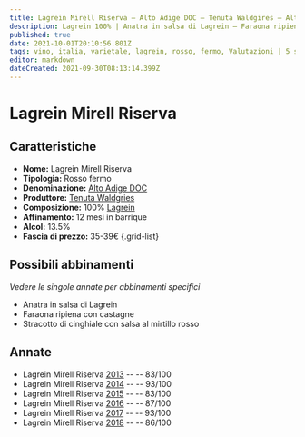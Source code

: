 ```yaml
---
title: Lagrein Mirell Riserva – Alto Adige DOC – Tenuta Waldgires – Alto-Adige (IT) – 35-39€ – 2★-5★
description: Lagrein 100% | Anatra in salsa di Lagrein – Faraona ripiena con castagne – Stracotto di cinghiale
published: true
date: 2021-10-01T20:10:56.801Z
tags: vino, italia, varietale, lagrein, rosso, fermo, Valutazioni | 5 stelle, alto-adige, Prezzi | 35-39€, Anatra in salsa di Lagrein, Faraona ripiena con castagne, Stracotto di cinghiale
editor: markdown
dateCreated: 2021-09-30T08:13:14.399Z
---
```


# Lagrein  Mirell Riserva

## Caratteristiche
- **Nome:** Lagrein  Mirell Riserva
- **Tipologia:** Rosso fermo 
- **Denominazione:** [Alto Adige DOC](/denominazioni/Italia/Alto-Adige/DOC/Alto-Adige)
- **Produttore:** [Tenuta Waldgries](/produttori/Italia/Alto-Adige/Tenuta-Waldgries) 
- **Composizione:** 100% [Lagrein](/vitigni/Germania/bacca-nera/lagrein)
- **Affinamento:** 12 mesi in barrique
- **Alcol:** 13.5%
- **Fascia di prezzo:** 35-39€
{.grid-list}




## Possibili abbinamenti
*Vedere le singole annate per abbinamenti specifici*

- Anatra in salsa di Lagrein
- Faraona ripiena con castagne 
- Stracotto di cinghiale con salsa al mirtillo rosso


## Annate
- Lagrein Mirell Riserva [2013](/vini/Italia/Alto-Adige/Tenuta-Waldgries/Lagrein-Mirell-Riserva/2013) -- <span class="star-2"></span> -- 83/100
- Lagrein Mirell Riserva [2014](/vini/Italia/Alto-Adige/Tenuta-Waldgries/Lagrein-Mirell-Riserva/2014) -- <span class="star-5"></span> -- 93/100
- Lagrein Mirell Riserva [2015](/vini/Italia/Alto-Adige/Tenuta-Waldgries/Lagrein-Mirell-Riserva/2015) -- <span class="star-2"></span> -- 83/100
- Lagrein Mirell Riserva [2016](/vini/Italia/Alto-Adige/Tenuta-Waldgries/Lagrein-Mirell-Riserva/2016) -- <span class="star-3"></span> -- 87/100 
- Lagrein Mirell Riserva [2017](/vini/Italia/Alto-Adige/Tenuta-Waldgries/Lagrein-Mirell-Riserva/2017) -- <span class="star-5"></span> -- 93/100 
- Lagrein Mirell Riserva [2018](/vini/Italia/Alto-Adige/Tenuta-Waldgries/Lagrein-Mirell-Riserva/2018) -- <span class="star-3"></span> -- 86/100 
 